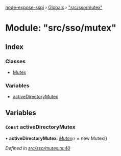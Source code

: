 [node-expose-sspi](../README.md) › [Globals](../globals.md) › ["src/sso/mutex"](_src_sso_mutex_.md)

# Module: "src/sso/mutex"

## Index

### Classes

* [Mutex](../classes/_src_sso_mutex_.mutex.md)

### Variables

* [activeDirectoryMutex](_src_sso_mutex_.md#const-activedirectorymutex)

## Variables

### `Const` activeDirectoryMutex

• **activeDirectoryMutex**: *[Mutex](../classes/_src_sso_mutex_.mutex.md)‹›* = new Mutex()

*Defined in [src/sso/mutex.ts:40](https://github.com/jlguenego/node-expose-sspi/blob/6ab0a20/src/sso/mutex.ts#L40)*
